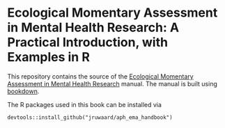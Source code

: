 # Ecological Momentary Assessment in Mental Health Research: A Practical Introduction, with Examples in R

This repository contains the source of the [Ecological Momentary Assessment in Mental Health Research](https://jruwaard.github.io/aph_ema_handbook/) manual. The manual is built using [bookdown](https://github.com/rstudio/bookdown).

The R packages used in this book can be installed via

```{r}
devtools::install_github("jruwaard/aph_ema_handbook")
```

